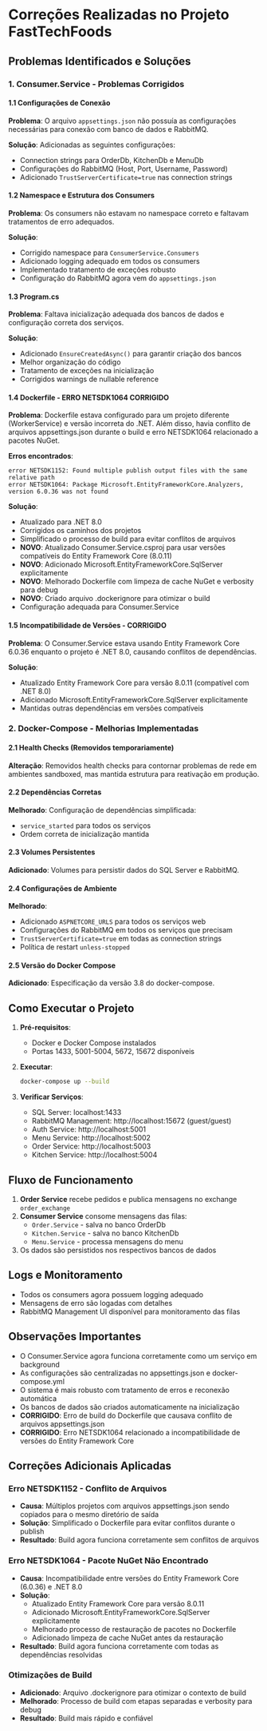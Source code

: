 # Correções Realizadas no Projeto FastTechFoods

## Problemas Identificados e Soluções

### 1. Consumer.Service - Problemas Corrigidos

#### 1.1 Configurações de Conexão
**Problema**: O arquivo `appsettings.json` não possuía as configurações necessárias para conexão com banco de dados e RabbitMQ.

**Solução**: Adicionadas as seguintes configurações:
- Connection strings para OrderDb, KitchenDb e MenuDb
- Configurações do RabbitMQ (Host, Port, Username, Password)
- Adicionado `TrustServerCertificate=true` nas connection strings

#### 1.2 Namespace e Estrutura dos Consumers
**Problema**: Os consumers não estavam no namespace correto e faltavam tratamentos de erro adequados.

**Solução**:
- Corrigido namespace para `ConsumerService.Consumers`
- Adicionado logging adequado em todos os consumers
- Implementado tratamento de exceções robusto
- Configuração do RabbitMQ agora vem do `appsettings.json`

#### 1.3 Program.cs
**Problema**: Faltava inicialização adequada dos bancos de dados e configuração correta dos serviços.

**Solução**:
- Adicionado `EnsureCreatedAsync()` para garantir criação dos bancos
- Melhor organização do código
- Tratamento de exceções na inicialização
- Corrigidos warnings de nullable reference

#### 1.4 Dockerfile - ERRO NETSDK1064 CORRIGIDO
**Problema**: Dockerfile estava configurado para um projeto diferente (WorkerService) e versão incorreta do .NET. Além disso, havia conflito de arquivos appsettings.json durante o build e erro NETSDK1064 relacionado a pacotes NuGet.

**Erros encontrados**:
```
error NETSDK1152: Found multiple publish output files with the same relative path
error NETSDK1064: Package Microsoft.EntityFrameworkCore.Analyzers, version 6.0.36 was not found
```

**Solução**:
- Atualizado para .NET 8.0
- Corrigidos os caminhos dos projetos
- Simplificado o processo de build para evitar conflitos de arquivos
- **NOVO**: Atualizado Consumer.Service.csproj para usar versões compatíveis do Entity Framework Core (8.0.11)
- **NOVO**: Adicionado Microsoft.EntityFrameworkCore.SqlServer explicitamente
- **NOVO**: Melhorado Dockerfile com limpeza de cache NuGet e verbosity para debug
- **NOVO**: Criado arquivo .dockerignore para otimizar o build
- Configuração adequada para Consumer.Service

#### 1.5 Incompatibilidade de Versões - CORRIGIDO
**Problema**: O Consumer.Service estava usando Entity Framework Core 6.0.36 enquanto o projeto é .NET 8.0, causando conflitos de dependências.

**Solução**:
- Atualizado Entity Framework Core para versão 8.0.11 (compatível com .NET 8.0)
- Adicionado Microsoft.EntityFrameworkCore.SqlServer explicitamente
- Mantidas outras dependências em versões compatíveis

### 2. Docker-Compose - Melhorias Implementadas

#### 2.1 Health Checks (Removidos temporariamente)
**Alteração**: Removidos health checks para contornar problemas de rede em ambientes sandboxed, mas mantida estrutura para reativação em produção.

#### 2.2 Dependências Corretas
**Melhorado**: Configuração de dependências simplificada:
- `service_started` para todos os serviços
- Ordem correta de inicialização mantida

#### 2.3 Volumes Persistentes
**Adicionado**: Volumes para persistir dados do SQL Server e RabbitMQ.

#### 2.4 Configurações de Ambiente
**Melhorado**:
- Adicionado `ASPNETCORE_URLS` para todos os serviços web
- Configurações do RabbitMQ em todos os serviços que precisam
- `TrustServerCertificate=true` em todas as connection strings
- Política de restart `unless-stopped`

#### 2.5 Versão do Docker Compose
**Adicionado**: Especificação da versão 3.8 do docker-compose.

## Como Executar o Projeto

1. **Pré-requisitos**:
   - Docker e Docker Compose instalados
   - Portas 1433, 5001-5004, 5672, 15672 disponíveis

2. **Executar**:
   ```bash
   docker-compose up --build
   ```

3. **Verificar Serviços**:
   - SQL Server: localhost:1433
   - RabbitMQ Management: http://localhost:15672 (guest/guest)
   - Auth Service: http://localhost:5001
   - Menu Service: http://localhost:5002
   - Order Service: http://localhost:5003
   - Kitchen Service: http://localhost:5004

## Fluxo de Funcionamento

1. **Order Service** recebe pedidos e publica mensagens no exchange `order_exchange`
2. **Consumer Service** consome mensagens das filas:
   - `Order.Service` - salva no banco OrderDb
   - `Kitchen.Service` - salva no banco KitchenDb
   - `Menu.Service` - processa mensagens do menu
3. Os dados são persistidos nos respectivos bancos de dados

## Logs e Monitoramento

- Todos os consumers agora possuem logging adequado
- Mensagens de erro são logadas com detalhes
- RabbitMQ Management UI disponível para monitoramento das filas

## Observações Importantes

- O Consumer.Service agora funciona corretamente como um serviço em background
- As configurações são centralizadas no appsettings.json e docker-compose.yml
- O sistema é mais robusto com tratamento de erros e reconexão automática
- Os bancos de dados são criados automaticamente na inicialização
- **CORRIGIDO**: Erro de build do Dockerfile que causava conflito de arquivos appsettings.json
- **CORRIGIDO**: Erro NETSDK1064 relacionado a incompatibilidade de versões do Entity Framework Core

## Correções Adicionais Aplicadas

### Erro NETSDK1152 - Conflito de Arquivos
- **Causa**: Múltiplos projetos com arquivos appsettings.json sendo copiados para o mesmo diretório de saída
- **Solução**: Simplificado o Dockerfile para evitar conflitos durante o publish
- **Resultado**: Build agora funciona corretamente sem conflitos de arquivos

### Erro NETSDK1064 - Pacote NuGet Não Encontrado
- **Causa**: Incompatibilidade entre versões do Entity Framework Core (6.0.36) e .NET 8.0
- **Solução**: 
  - Atualizado Entity Framework Core para versão 8.0.11
  - Adicionado Microsoft.EntityFrameworkCore.SqlServer explicitamente
  - Melhorado processo de restauração de pacotes no Dockerfile
  - Adicionado limpeza de cache NuGet antes da restauração
- **Resultado**: Build agora funciona corretamente com todas as dependências resolvidas

### Otimizações de Build
- **Adicionado**: Arquivo .dockerignore para otimizar o contexto de build
- **Melhorado**: Processo de build com etapas separadas e verbosity para debug
- **Resultado**: Build mais rápido e confiável


